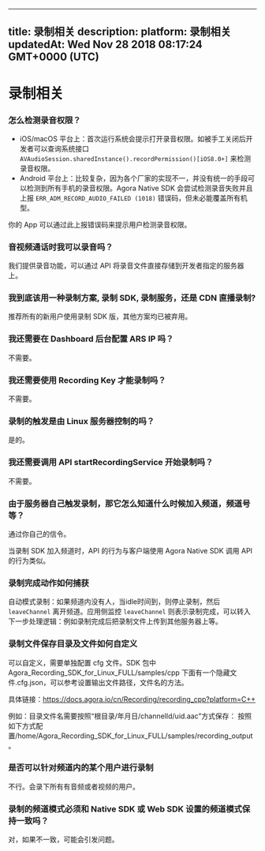 
---
title: 录制相关
description: 
platform: 录制相关
updatedAt: Wed Nov 28 2018 08:17:24 GMT+0000 (UTC)
---
# 录制相关
### 怎么检测录音权限？

* iOS/macOS 平台上：首次运行系统会提示打开录音权限。如被手工关闭后开发者可以查询系统接口 `AVAudioSession.sharedInstance().recordPermission()[iOS8.0+]` 来检测录音权限。 
* Android 平台上：比较复杂，因为各个厂家的实现不一，并没有统一的手段可以检测到所有手机的录音权限。Agora Native SDK 会尝试检测录音失败并且上报 `ERR_ADM_RECORD_AUDIO_FAILED (1018)` 错误码，但未必能覆盖所有机型。

你的 App 可以通过此上报错误码来提示用户检测录音权限。

### 音视频通话时我可以录音吗？

我们提供录音功能，可以通过 API 将录音文件直接存储到开发者指定的服务器上。

### 我到底该用一种录制方案, 录制 SDK, 录制服务，还是 CDN 直播录制?

推荐所有的新用户使用录制 SDK 版，其他方案均已被弃用。

### 我还需要在 Dashboard 后台配置 ARS IP 吗？
不需要。

### 我还需要使用 Recording Key 才能录制吗？
不需要。

### 录制的触发是由 Linux 服务器控制的吗？
是的。

### 我还需要调用 API startRecordingService 开始录制吗？
不需要。

### 由于服务器自己触发录制，那它怎么知道什么时候加入频道，频道号等？
通过你自己的信令。

当录制 SDK 加入频道时，API 的行为与客户端使用 Agora Native SDK 调用 API 的行为类似。


### 录制完成动作如何捕获

自动模式录制：如果频道内没有人，当idle时间到，则停止录制，然后 `leaveChannel` 离开频道。应用侧监控 `leaveChannel` 则表示录制完成，可以转入下一步处理逻辑：例如录制完成后把录制文件上传到其他服务器上等。

### 录制文件保存目录及文件如何自定义

可以自定义，需要单独配置 cfg 文件。SDK 包中 Agora_Recording_SDK_for_Linux_FULL/samples/cpp 下面有一个隐藏文件.cfg.json，可以参考设置输出文件路径，文件名的方法。

具体链接：https://docs.agora.io/cn/Recording/recording_cpp?platform=C++

例如：目录文件名需要按照“根目录/年月日/channelId/uid.aac”方式保存： 按照如下方式配置/home/Agora_Recording_SDK_for_Linux_FULL/samples/recording_output。

### 是否可以针对频道内的某个用户进行录制
不行。会录下所有有音频或者视频的用户。

### 录制的频道模式必须和 Native SDK 或 Web SDK 设置的频道模式保持一致吗？
对，如果不一致，可能会引发问题。
